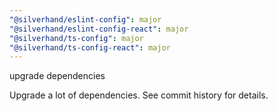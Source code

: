```yaml
---
"@silverhand/eslint-config": major
"@silverhand/eslint-config-react": major
"@silverhand/ts-config": major
"@silverhand/ts-config-react": major
---
```


upgrade dependencies

Upgrade a lot of dependencies. See commit history for details.
